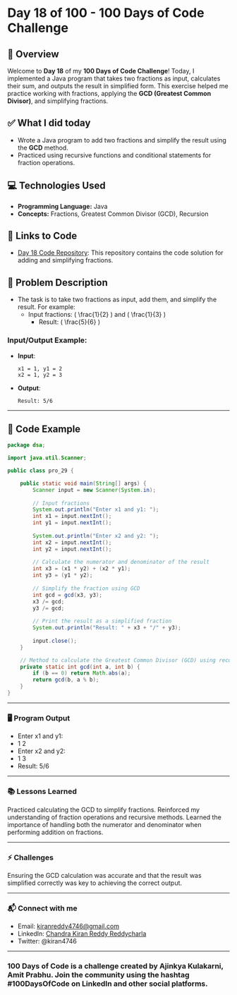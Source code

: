 # Day 18 of 100 - 100 Days of Code Challenge

## 📝 Overview
Welcome to **Day 18** of my **100 Days of Code Challenge**! Today, I implemented a Java program that takes two fractions as input, calculates their sum, and outputs the result in simplified form. This exercise helped me practice working with fractions, applying the **GCD (Greatest Common Divisor)**, and simplifying fractions.

## ✅ What I did today
- Wrote a Java program to add two fractions and simplify the result using the **GCD** method.
- Practiced using recursive functions and conditional statements for fraction operations.

## 💻 Technologies Used
- **Programming Language:** Java
- **Concepts:** Fractions, Greatest Common Divisor (GCD), Recursion

## 🔗 Links to Code
- [Day 18 Code Repository](#link-to-repository): This repository contains the code solution for adding and simplifying fractions.

## 📖 Problem Description
- The task is to take two fractions as input, add them, and simplify the result. For example:
  - Input fractions: \( \frac{1}{2} \) and \( \frac{1}{3} \)
    - Result: \( \frac{5}{6} \)

### Input/Output Example:
  - **Input**:
    ```
    x1 = 1, y1 = 2
    x2 = 1, y2 = 3
    ```
  - **Output**:
    ```
    Result: 5/6
    ```

---

## 📝 Code Example

```java
package dsa;

import java.util.Scanner;

public class pro_29 {

    public static void main(String[] args) {
        Scanner input = new Scanner(System.in);
        
        // Input fractions
        System.out.println("Enter x1 and y1: ");
        int x1 = input.nextInt();
        int y1 = input.nextInt();
        
        System.out.println("Enter x2 and y2: ");
        int x2 = input.nextInt();
        int y2 = input.nextInt();
        
        // Calculate the numerator and denominator of the result
        int x3 = (x1 * y2) + (x2 * y1);
        int y3 = (y1 * y2);
        
        // Simplify the fraction using GCD
        int gcd = gcd(x3, y3);
        x3 /= gcd;
        y3 /= gcd;
        
        // Print the result as a simplified fraction
        System.out.println("Result: " + x3 + "/" + y3);
        
        input.close();
    }

    // Method to calculate the Greatest Common Divisor (GCD) using recursion
    private static int gcd(int a, int b) {
        if (b == 0) return Math.abs(a);
        return gcd(b, a % b);
    }
}
```
---

### 🖥️ Program Output

- Enter x1 and y1: 
- 1 2
- Enter x2 and y2: 
- 1 3
- Result: 5/6

---

### 📚 Lessons Learned
Practiced calculating the GCD to simplify fractions.
Reinforced my understanding of fraction operations and recursive methods.
Learned the importance of handling both the numerator and denominator when performing addition on fractions.

---

### ⚡ Challenges
Ensuring the GCD calculation was accurate and that the result was simplified correctly was key to achieving the correct output.

---

### 📬 Connect with me
- Email: kiranreddy4746@gmail.com
- LinkedIn: [Chandra Kiran Reddy Reddycharla](https://www.linkedin.com/in/chandra-kiran-reddy-reddycharla-a9a746230/)
- Twitter: @kiran4746

---
### 100 Days of Code is a challenge created by Ajinkya Kulakarni, Amit Prabhu. Join the community using the hashtag #100DaysOfCode on LinkedIn and other social platforms.
